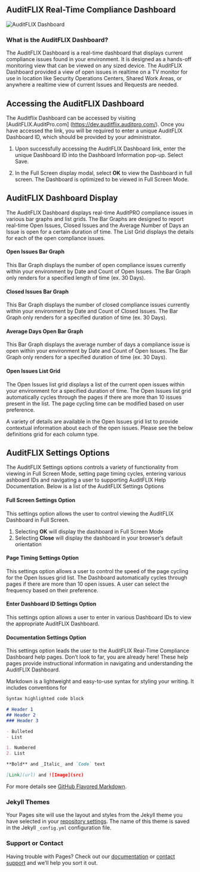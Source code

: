 ## AuditFLIX Real-Time Compliance Dashboard

![AuditFLIX Dashboard](https://cmh-images.s3.amazonaws.com/auditflix.io-header.png)


### What is the AuditFLIX Dashboard?

The AuditFLIX Dashboard is a real-time dashboard that displays current compliance issues found in your environment. It is designed as a hands-off monitoring view that can be viewed on any sized device. The AuditFLIX Dashboard provided a view of open issues in realtime on a TV monitor for use in location like Security Operations Centers, Shared Work Areas, or anywhere a realtime view of current Issues and Requests are needed.




## Accessing the AuditFLIX Dashboard
The Auditflix Dashboard can be accessed by visiting [AuditFLIX.AuditPro.com] (https://dev.auditflix.auditpro.com/). Once you have accessed the link, you will be required to enter a unique AuditFLIX Dashboard ID, which should be provided by your administrator.
1.	Upon successfully accessing the AuditFLIX Dashboard link, enter the unique Dashboard ID into the Dashboard Information pop-up. Select Save. 

2.	In the Full Screen display modal, select **OK** to view the Dashboard in full screen. The Dashboard is optimized to be viewed in Full Screen Mode. 



## AuditFLIX Dashboard Display
The AuditFLIX Dashboard displays real-time AuditPRO compliance issues in various bar graphs and list grids. The Bar Graphs are designed to report real-time Open Issues, Closed Issues and the Average Number of Days an Issue is open for a certain duration of time. The List Grid displays the details for each of the open compliance issues. 

#### Open Issues Bar Graph
This Bar Graph displays the number of open compliance issues currently within your environment by Date and Count of Open Issues. The Bar Graph only renders for a specified length of time (ex. 30 Days). 

#### Closed Issues Bar Graph
This Bar Graph displays the number of closed compliance issues currently within your environment by Date and Count of Closed Issues. The Bar Graph only renders for a specified duration of time (ex. 30 Days). 

#### Average Days Open Bar Graph
This Bar Graph displays the average number of days a compliance issue is open within your environment by Date and Count of Open Issues. The Bar Graph only renders for a specified duration of time (ex. 30 Days). 

#### Open Issues List Grid
The Open Issues list grid displays a list of the current open issues within your environment for a specified duration of time. The Open Issues list grid automatically cycles through the pages if there are more than 10 issues present in the list. The page cycling time can be modified based on user preference. 

A variety of details are available in the Open Issues grid list to provide contextual information about each of the open issues. Please see the below definitions grid for each column type.



## AuditFLIX Settings Options
The AuditFLIX Settings options controls a variety of functionality from viewing in Full Screen Mode, setting page timing cycles, entering various ashboard IDs and navigating a user to supporting AuditFLIX Help Documentation. 
Below is a list of the AuditFLIX Settings Options

#### Full Screen Settings Option
This settings option allows the user to control viewing the AuditFLIX Dashboard in Full Screen. 
1. Selecting **OK** will display the dashboard in Full Screen Mode
2. Selecting **Close** will display the dashboard in your browser's default orientation 

#### Page Timing Settings Option
This settings option allows a user to control the speed of the page cycling for the Open Issues grid list. The Dashboard automatically cycles through pages if there are more than 10 open issues. A user can select the frequency based on their preference. 

#### Enter Dashboard ID Settings Option
This settings option allows a user to enter in various Dashboard IDs to view the appropriate AuditFLIX Dashboard. 

#### Documentation Settings Option
This settings option leads the user to the AuditFLIX Real-Time Compliance Dashboard help pages. Don’t look to far, you are already here! These help pages provide instructional information in navigating and understanding the AuditFLIX Dashboard. 



Markdown is a lightweight and easy-to-use syntax for styling your writing. It includes conventions for

```markdown
Syntax highlighted code block

# Header 1
## Header 2
### Header 3

- Bulleted
- List

1. Numbered
2. List

**Bold** and _Italic_ and `Code` text

[Link](url) and ![Image](src)
```

For more details see [GitHub Flavored Markdown](https://guides.github.com/features/mastering-markdown/).

### Jekyll Themes

Your Pages site will use the layout and styles from the Jekyll theme you have selected in your [repository settings](https://github.com/CMHWorks/AuditFLIX.io/settings). The name of this theme is saved in the Jekyll `_config.yml` configuration file.

### Support or Contact

Having trouble with Pages? Check out our [documentation](https://help.github.com/categories/github-pages-basics/) or [contact support](https://github.com/contact) and we’ll help you sort it out.
